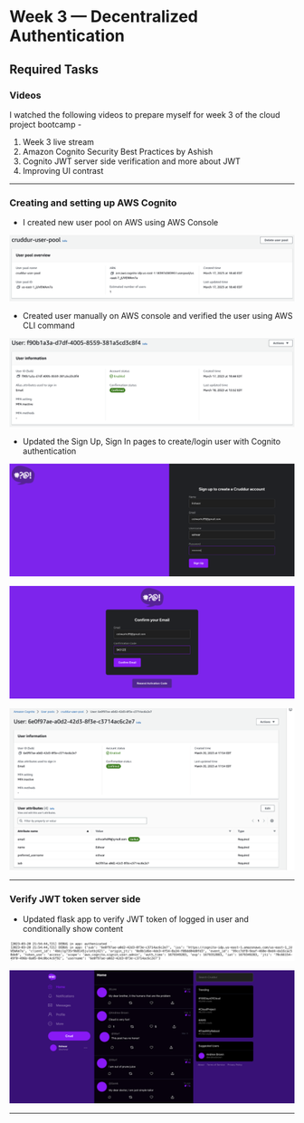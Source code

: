 # Week 3 — Decentralized Authentication

## Required Tasks

### Videos

I watched the following videos to prepare myself for week 3 of the cloud project bootcamp -

1. Week 3 live stream
2. Amazon Cognito Security Best Practices by Ashish
3. Cognito JWT server side verification and more about JWT
4. Improving UI contrast

---

### Creating and setting up AWS Cognito

- I created new user pool on AWS using AWS Console

![Cognito User Pool](assets/week3/cognito_user_pool.png)

- Created user manually on AWS console and verified the user using AWS CLI command

![Cognito User](assets/week3/cognito_user.png)

- Updated the Sign Up, Sign In pages to create/login user with Cognito authentication

![Sign Up](assets/week3/sign_up.png)

![Confirmation](assets/week3/confirm_code.png)

![New User Created](assets/week3/new_user.png)

---

### Verify JWT token server side

- Updated flask app to verify JWT token of logged in user and conditionally show content

![JWT](assets/week3/jwt.png)

![Sign In](assets/week3/sign_in.png)

---
